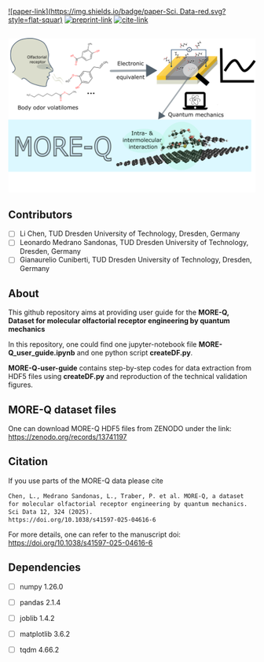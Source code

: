 [![paper-link](https://img.shields.io/badge/paper-Sci. Data-red.svg?style=flat-squar)](https://www.nature.com/articles/s41597-025-04616-6)
[![preprint-link](https://img.shields.io/badge/paper-chemRxiv.org-A9A8AD)](https://chemrxiv.org/engage/chemrxiv/article-details/66e08e0151558a15ef9d26f6)
[![cite-link](https://img.shields.io/badge/how_to-cite-000000)](https://github.com/LiC1117/MORE-Q/blob/main/README.md#Citation)

##

![Logo](./FIG_1.png)

## Contributors

- [ ] Li Chen, TUD Dresden University of Technology, Dresden, Germany
- [ ] Leonardo Medrano Sandonas, TUD Dresden University of Technology, Dresden, Germany
- [ ] Gianaurelio Cuniberti, TUD Dresden University of Technology, Dresden, Germany

## About

This github repository aims at providing user guide for the **MORE-Q, Dataset for molecular olfactorial receptor engineering by quantum mechanics**

In this repository, one could find one jupyter-notebook file __MORE-Q_user_guide.ipynb__ and one python script __createDF.py__. 

__MORE-Q-user-guide__ contains step-by-step codes for data extraction from HDF5 files using __createDF.py__ and reproduction of the technical validation figures. 



## MORE-Q dataset files
One can download MORE-Q HDF5 files from ZENODO under the link: https://zenodo.org/records/13741197

## Citation
If you use parts of the MORE-Q data please cite
```
Chen, L., Medrano Sandonas, L., Traber, P. et al. MORE-Q, a dataset for molecular olfactorial receptor engineering by quantum mechanics.
Sci Data 12, 324 (2025).
https://doi.org/10.1038/s41597-025-04616-6
```

For more details, one can refer to the manuscript doi: https://doi.org/10.1038/s41597-025-04616-6

## Dependencies
- [ ] numpy 1.26.0
- [ ] pandas 2.1.4
- [ ] joblib 1.4.2
- [ ] matplotlib 3.6.2
- [ ] tqdm 4.66.2



